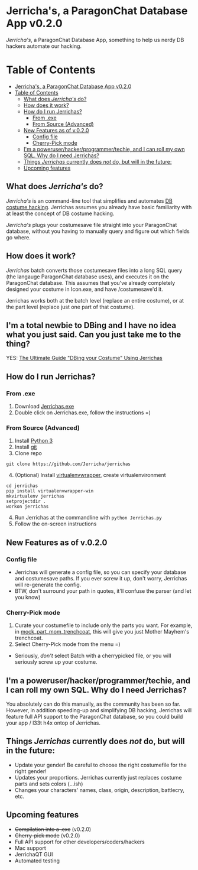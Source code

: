 # Jerricha's, a ParagonChat Database App v0.2.0
*Jerricha's*, a ParagonChat Database App, something to help us nerdy DB hackers automate our hacking.
# Table of Contents
<!-- TOC depth:6 withLinks:1 updateOnSave:1 orderedList:0 -->

- [Jerricha's, a ParagonChat Database App v0.2.0](#jerrichas-a-paragonchat-database-app-v020)
- [Table of Contents](#table-of-contents)
	- [What does *Jerricha's* do?](#what-does-jerrichas-do)
	- [How does it work?](#how-does-it-work)
	- [How do I run Jerrichas?](#how-do-i-run-jerrichas)
		- [From .exe](#from-exe)
		- [From Source (Advanced)](#from-source-advanced)
	- [New Features as of v.0.2.0](#new-features-as-of-v020)
		- [Config file](#config-file)
		- [Cherry-Pick mode](#cherry-pick-mode)
	- [I'm a poweruser/hacker/programmer/techie, and I can roll my own SQL. Why do I need Jerrichas?](#im-a-poweruserhackerprogrammertechie-and-i-can-roll-my-own-sql-why-do-i-need-jerrichas)
	- [Things *Jerrichas* currently does *not* do, but will in the future:](#things-jerrichas-currently-does-not-do-but-will-in-the-future)
	- [Upcoming features](#upcoming-features)
<!-- /TOC -->

## What does *Jerricha's* do?
*Jerricha's* is an command-line tool that simplifies and automates [DB costume hacking](http://www.cohtitan.com/forum/index.php/topic,11076.0.html). Jerrichas assumes you already have basic familiarity with at least the concept of DB costume hacking.

*Jerricha's* plugs your costumesave file straight into your ParagonChat database, without you having to manually query and figure out which fields go where.

## How does it work?
*Jerrichas* batch converts those costumesave files into a long SQL query (the langauge ParagonChat database uses), and executes it on the ParagonChat database. This assumes that you've already completely designed your costume in Icon.exe, and have /costumesave'd it.

Jerrichas works both at the batch level (replace an entire costume), or at the part level (replace just one part of that costume).

## I'm a total newbie to DBing and I have no idea what you just said. Can you just take me to the thing?
YES: [The Ultimate Guide "DBing your Costume" Using Jerrichas](docs/guide-to-jerrichas.md)

## How do I run Jerrichas?

### From .exe
1. Download [Jerrichas.exe](https://github.com/Jerricha/jerrichas/raw/master/dist/Jerrichas.exe)
2. Double click on Jerrichas.exe, follow the instructions =)

### From Source (Advanced)

1. Install [Python 3](https://www.python.org/downloads/)
2. Install [git](https://msysgit.github.io/)
3. Clone repo
```
git clone https://github.com/Jerricha/jerrichas
```
4. (Optional) Install [virtualenvwrapper](https://pypi.python.org/pypi/virtualenvwrapper-win), create virtualenvironment
```
cd jerrichas
pip install virtualenvwrapper-win
mkvirtualenv jerrichas
setprojectdir .
workon jerrichas
```
4. Run Jerrichas at the commandline with
```python Jerrichas.py```
5. Follow the on-screen instructions

## New Features as of v.0.2.0
### Config file
* Jerrichas will generate a config file, so you can specify your database and costumesave paths. If you ever screw it up, don't worry, Jerrichas will re-generate the config.
* BTW, don't surround your path in quotes, it'll confuse the parser (and let you know)

### Cherry-Pick mode
1. Curate your costumefile to include only the parts you want. For example, in [mock_part_mom_trenchcoat](testing/data/mock_part_mom_trenchcoat), this will give you just Mother Mayhem's trenchcoat.
2. Select Cherry-Pick mode from the menu =)
* Seriously, *don't* select Batch with a cherrypicked file, or you will seriously screw up your costume.

## I'm a poweruser/hacker/programmer/techie, and I can roll my own SQL. Why do I need Jerrichas?
You absolutely can do this manually, as the community has been so far. However, in addition speeding-up and simplifying DB hacking, Jerrichas will feature full API support to the ParagonChat database, so you could build your app / l33t h4x ontop of Jerrichas.


## Things *Jerrichas* currently does *not* do, but will in the future:
* Update your gender! Be careful to choose the right costumefile for the right gender!
* Updates your proportions. Jerrichas currently just replaces costume parts and sets colors (...ish)
* Changes your characters' names, class, origin, description, battlecry, etc.

## Upcoming features
* ~~Compilation into a .exe~~ (v0.2.0)
* ~~Cherry-pick mode~~ (v0.2.0)
* Full API support for other developers/coders/hackers
* Mac support
* JerrichaQT GUI
* Automated testing
